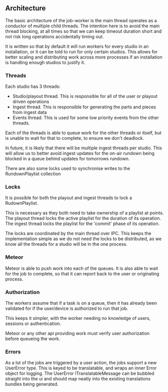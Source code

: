 ## Architecture

The basic architecture of the job-worker is the main thread operates as a conductor of multiple child threads.
The intention here is to avoid the main thread blocking, at all times so that we can keep timeout duration short and not risk long operations accidentally timing out.

It is written so that by default it will run workers for every studio in an installation, or it can be told to run for only certain studios. This allows for better scaling and distributing work across more processes if an installation is handling enough studios to justify it.

### Threads

Each studio has 3 threads:

- Studio/playout thread. This is responsible for all of the user or playout driven operations
- Ingest thread. This is responsible for generating the parts and pieces from ingest data
- Events thread. This is used for some low priority events from the other threads.

Each of the threads is able to queue work for the other threads or itself, but is unable to wait for that to complete, to ensure we don't deadlock.

In future, it is likely that there will be multiple ingest threads per studio. This will allow us to better avoid ingest updates for the on-air rundown being blocked in a queue behind updates for tomorrows rundown.

There are also some locks used to synchronise writes to the RundownPlaylist collection

### Locks

It is possible for both the playout and ingest threads to lock a RudownPlaylist.

This is necessary as they both need to take ownership of a playlist at points. The playout thread locks the active playlist for the duration of its operation. The ingest thread locks the playlist for the 'commit' phase of its operation.

The locks are coordinated by the main thread over IPC. This keeps the implementation simple as we do not need the locks to be distributed, as we know all the threads for a studio will be in the one process.

### Meteor

Meteor is able to push work into each of the queues. It is also able to wait for the job to complete, so that it can report back to the user or originating process.

### Authorization

The workers assume that if a task is on a queue, then it has already been validated for if the user/device is authorized to run that job.

This keeps it simpler, with the worker needing no knowledge of users, sessions or authentication.

Meteor or any other api providing work must verify user authorization before queueing the work.

### Errors

As a lot of the jobs are triggered by a user action, the jobs support a new UserError type. This is keyed to be translatable, and wraps an inner Error object for logging. The UserError ITranslatableMessage can be bubbled straight into the ui and should map neatly into the existing translations bundles being generated.
